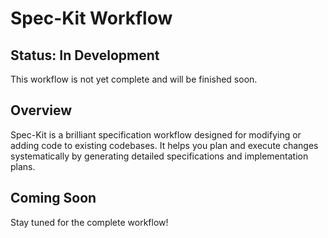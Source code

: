 # Spec-Kit Workflow

## Status: In Development

This workflow is not yet complete and will be finished soon.

## Overview

Spec-Kit is a brilliant specification workflow designed for modifying or adding code to existing codebases. It helps you plan and execute changes systematically by generating detailed specifications and implementation plans.

## Coming Soon

Stay tuned for the complete workflow!
